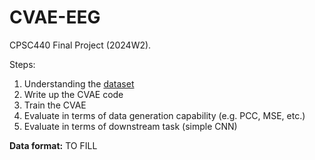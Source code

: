 # CVAE-EEG

CPSC440 Final Project (2024W2).

Steps:

1. Understanding the [dataset](https://sleeptight.isr.uc.pt/?page_id=48)
2. Write up the CVAE code
3. Train the CVAE
4. Evaluate in terms of data generation capability (e.g. PCC, MSE, etc.)
5. Evaluate in terms of downstream task (simple CNN)

**Data format:**
TO FILL

